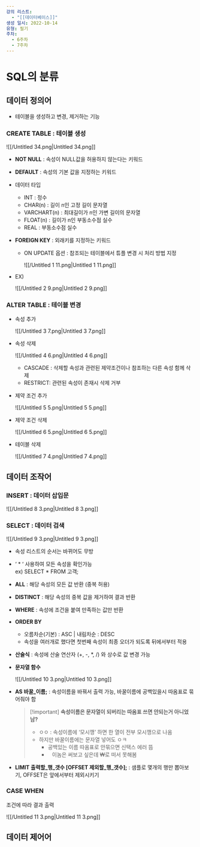 ```yaml
---
강의 리스트:
  - "[[데이터베이스]]"
생성 일시: 2022-10-14
유형: 필기
주차:
  - 6주차
  - 7주차
---
```

# SQL의 분류

## 데이터 정의어

- 테이블을 생성하고 변경, 제거하는 기능

  

### CREATE TABLE : 테이블 생성

![[/Untitled 34.png|Untitled 34.png]]

- **NOT NULL** : 속성이 NULL값을 허용하지 않는다는 키워드
- **DEFAULT** : 속성의 기본 값을 지정하는 키워드
- 데이터 타입
    - INT : 정수
    - CHAR(n) : 길이 n인 고정 길이 문자열
    - VARCHART(n) : 최대길이가 n인 가변 길이의 문자열
    - FLOAT(n) : 길이가 n인 부동소수점 실수
    - REAL : 부동소수점 실수
- **FOREIGN KEY** : 외래키를 지정하는 키워드
    - ON UPDATE 옵션 : 참조되는 테이블에서 튜플 변경 시 처리 방법 지정
        
        ![[/Untitled 1 11.png|Untitled 1 11.png]]
        

  

- EX)
    
    ![[/Untitled 2 9.png|Untitled 2 9.png]]
    
      
    

### ALTER TABLE : 테이블 변경

- 속성 추가
    
    ![[/Untitled 3 7.png|Untitled 3 7.png]]
    
- 속성 삭제
    
    ![[/Untitled 4 6.png|Untitled 4 6.png]]
    
    - CASCADE : 삭제할 속성과 관련된 제약조건이나 참조하는 다른 속성 함께 삭제
    - RESTRICT: 관련된 속성이 존재시 삭제 거부
- 제약 조건 추가
    
    ![[/Untitled 5 5.png|Untitled 5 5.png]]
    
- 제약 조건 삭제
    
    ![[/Untitled 6 5.png|Untitled 6 5.png]]
    
- 테이블 삭제
    
    ![[/Untitled 7 4.png|Untitled 7 4.png]]
    
      
    

## 데이터 조작어

### INSERT : 데이터 삽입문

![[/Untitled 8 3.png|Untitled 8 3.png]]

  

### SELECT : 데이터 검색

![[/Untitled 9 3.png|Untitled 9 3.png]]

- 속성 리스트의 순서는 바뀌어도 무방
- ‘ * ‘ 사용하여 모든 속성을 확인가능  
    ex) SELECT * FROM 고객;  
    
- **ALL** : 해당 속성의 모든 값 반환 (중복 허용)
- **DISTINCT** : 해당 속성의 중복 값을 제거하여 결과 반환

  

- **WHERE** : 속성에 조건을 붙여 만족하는 값만 반환
- **ORDER BY**
    - 오름차순(기본) : ASC | 내림차순 : DESC
    - 속성을 여러개로 했다면 첫번째 속성이 최종 오더가 되도록 뒤에서부터 적용
- **산술식** : 속성에 산술 연산자 (+, -, *, /) 와 상수로 값 변경 가능

- **문자열 함수**
    
    ![[/Untitled 10 3.png|Untitled 10 3.png]]
    
      
    

- **AS 바꿀_이름;** : 속성이름을 바꿔서 출력 가능, 바꿀이름에 공백있을시 따옴표로 묶어줘야 함
    
    > [!important] **속성이름은 문자열이 되버리는 따옴표 쓰면 안되는거 아니었남?**
    > 
    > - ㅇㅇ : 속성이름에 ‘모시깽’ 하면 한 열이 전부 모시깽으로 나옴
    > - 하지만 바꿀이름에는 문자열 넣어도 ㅇㅋ
    >     - 공백있는 이름 따옴표로 안묶으면 신택스 에러 뜸
    >     - ` ` 이놈은 써보고 싶은데 ₩로 떠서 못해봄
    
- **LIMIT 출력할_행_갯수 [OFFSET 제외할_행_갯수];** : 샘플로 몇개의 행만 뽑아보기, OFFSET은 앞에서부터 제외시키기

  

### CASE WHEN

조건에 따라 결과 출력

![[/Untitled 11 3.png|Untitled 11 3.png]]

## 데이터 제어어